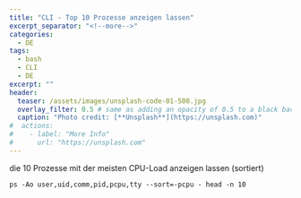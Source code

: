 ```yaml
---
title: "CLI - Top 10 Prozesse anzeigen lassen"
excerpt_separator: "<!--more-->"
categories:
  - DE
tags:
  - bash
  - CLI
  - DE
excerpt: ""
header:
  teaser: /assets/images/unsplash-code-01-500.jpg
  overlay_filter: 0.5 # same as adding an opacity of 0.5 to a black background
  caption: "Photo credit: [**Unsplash**](https://unsplash.com)"
#  actions:
#    - label: "More Info"
#      url: "https://unsplash.com"
---
```




die 10 Prozesse mit der meisten CPU-Load anzeigen lassen (sortiert)

```
ps -Ao user,uid,comm,pid,pcpu,tty --sort=-pcpu - head -n 10
```



